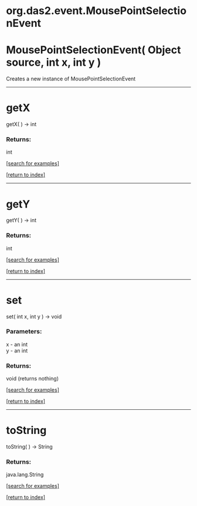 # org.das2.event.MousePointSelectionEvent



# MousePointSelectionEvent( Object source, int x, int y )
Creates a new instance of MousePointSelectionEvent

***
<a name="getX"></a>
# getX
getX(  ) &rarr; int



### Returns:
int


<a href="https://github.com/autoplot/dev/search?q=getX&unscoped_q=getX">[search for examples]</a>

<a href="https://github.com/autoplot/documentation/blob/master/javadoc/index-all.md">[return to index]</a>

***
<a name="getY"></a>
# getY
getY(  ) &rarr; int



### Returns:
int


<a href="https://github.com/autoplot/dev/search?q=getY&unscoped_q=getY">[search for examples]</a>

<a href="https://github.com/autoplot/documentation/blob/master/javadoc/index-all.md">[return to index]</a>

***
<a name="set"></a>
# set
set( int x, int y ) &rarr; void



### Parameters:
x - an int
<br>y - an int

### Returns:
void (returns nothing)


<a href="https://github.com/autoplot/dev/search?q=set&unscoped_q=set">[search for examples]</a>

<a href="https://github.com/autoplot/documentation/blob/master/javadoc/index-all.md">[return to index]</a>

***
<a name="toString"></a>
# toString
toString(  ) &rarr; String



### Returns:
java.lang.String


<a href="https://github.com/autoplot/dev/search?q=toString&unscoped_q=toString">[search for examples]</a>

<a href="https://github.com/autoplot/documentation/blob/master/javadoc/index-all.md">[return to index]</a>


